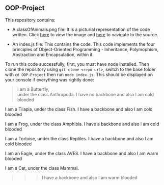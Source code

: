 ## OOP-Project

This repository contains:
* A classOfAnimals.png file: It is a picturial representation of the code written. Click [here](https://cdn1.byjus.com/wp-content/uploads/2019/04/Animal-Kingdom-Classification-of-Animal-Kingdom.png) to view the image and [here](https://byjus.com/biology/animal-kingdom/) to navigate to the source.

* An index.js file: This contains the code. This code implements the four principles of Object-Oriented Programming - Inheritance, Polymophism, Abstraction and Encapsulation, within it.

To run this code successfully, first, you must have node installed. Then clone the repository using `git clone <repo url>`, switch to the base folder with `cd OOP-Project` then run `node index.js`. This should be displayed on your console if everything was rightly done:

>I am a Butterfly, </br>under the class Anthropoda.
I have no backbone and also I am cold blooded

I am a Tilapia, under the class Fish.
I have a backbone and also I am cold blooded

I am a Frog, under the class Amphibia.
I have a backbone and also I am cold blooded

I am a Tortoise, under the class Reptiles.
I have a backbone and also I am cold blooded

I am an Eagle, under the class AVES.
I have a backbone and also I am warm blooded

I am a Cat, under the class Mammal.
>>>I have a backbone and also I am warm blooded

